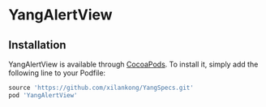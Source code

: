# YangAlertView

## Installation

YangAlertView is available through [CocoaPods](https://cocoapods.org). To install
it, simply add the following line to your Podfile:

```ruby
source 'https://github.com/xilankong/YangSpecs.git'
pod 'YangAlertView'
```


